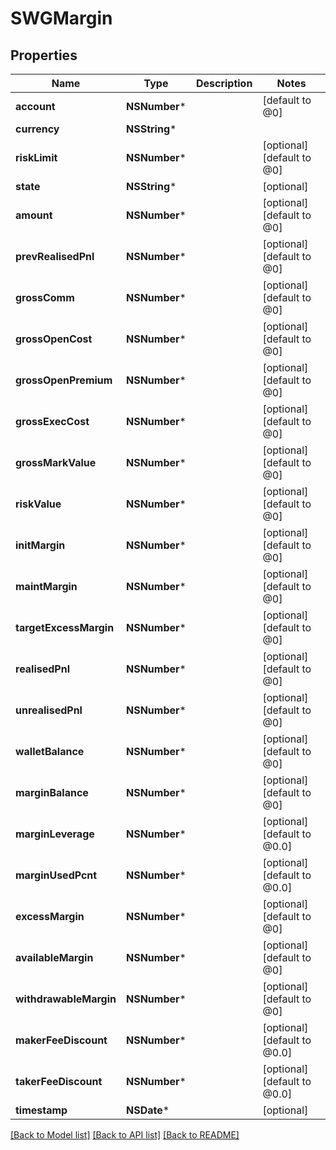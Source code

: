 # SWGMargin

## Properties
Name | Type | Description | Notes
------------ | ------------- | ------------- | -------------
**account** | **NSNumber*** |  | [default to @0]
**currency** | **NSString*** |  | 
**riskLimit** | **NSNumber*** |  | [optional] [default to @0]
**state** | **NSString*** |  | [optional] 
**amount** | **NSNumber*** |  | [optional] [default to @0]
**prevRealisedPnl** | **NSNumber*** |  | [optional] [default to @0]
**grossComm** | **NSNumber*** |  | [optional] [default to @0]
**grossOpenCost** | **NSNumber*** |  | [optional] [default to @0]
**grossOpenPremium** | **NSNumber*** |  | [optional] [default to @0]
**grossExecCost** | **NSNumber*** |  | [optional] [default to @0]
**grossMarkValue** | **NSNumber*** |  | [optional] [default to @0]
**riskValue** | **NSNumber*** |  | [optional] [default to @0]
**initMargin** | **NSNumber*** |  | [optional] [default to @0]
**maintMargin** | **NSNumber*** |  | [optional] [default to @0]
**targetExcessMargin** | **NSNumber*** |  | [optional] [default to @0]
**realisedPnl** | **NSNumber*** |  | [optional] [default to @0]
**unrealisedPnl** | **NSNumber*** |  | [optional] [default to @0]
**walletBalance** | **NSNumber*** |  | [optional] [default to @0]
**marginBalance** | **NSNumber*** |  | [optional] [default to @0]
**marginLeverage** | **NSNumber*** |  | [optional] [default to @0.0]
**marginUsedPcnt** | **NSNumber*** |  | [optional] [default to @0.0]
**excessMargin** | **NSNumber*** |  | [optional] [default to @0]
**availableMargin** | **NSNumber*** |  | [optional] [default to @0]
**withdrawableMargin** | **NSNumber*** |  | [optional] [default to @0]
**makerFeeDiscount** | **NSNumber*** |  | [optional] [default to @0.0]
**takerFeeDiscount** | **NSNumber*** |  | [optional] [default to @0.0]
**timestamp** | **NSDate*** |  | [optional] 

[[Back to Model list]](../README.md#documentation-for-models) [[Back to API list]](../README.md#documentation-for-api-endpoints) [[Back to README]](../README.md)


